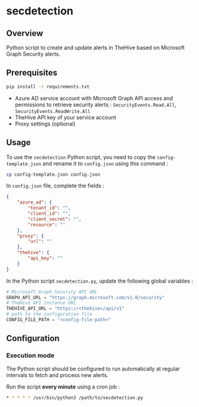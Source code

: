 # secdetection

## Overview

Python script to create and update alerts in TheHive based on Microsoft Graph Security alerts.

## Prerequisites

```bash
pip install -r requirements.txt
```

- Azure AD service account with Microsoft Graph API access and permissions to retrieve security alerts : `SecurityEvents.Read.All`, `SecurityEvents.ReadWrite.All`
- TheHive API key of your service account
- Proxy settings (optional)

## Usage

To use the `secdetection` Python script, you need to copy the `config-template.json` and rename it to `config.json` using this command :

```bash
cp config-template.json config.json
```

In `config.json` file, complete the fields :

```json
{
    "azure_ad": {
        "tenant_id": "",
        "client_id": "",
        "client_secret": "",
        "resource": ""
    },
    "proxy": {
        "url": ""
    },
    "thehive": {
        "api_key": ""
    }
}
```

In the Python script `secdetection.py`, update the following global variables :

```py
# Microsoft Graph Security API URL
GRAPH_API_URL = "https://graph.microsoft.com/v1.0/security"
# TheHive API instance URL
THEHIVE_API_URL = "https://<thehive>/api/v1"
# path to the configuration file
CONFIG_FILE_PATH = "<config-file-path>"
```

## Configuration

### Execution mode

The Python script should be configured to run automatically at regular intervals to fetch and process new alerts.

Run the script **every minute** using a cron job :

```bash
* * * * * /usr/bin/python3 /path/to/secdetection.py
```
